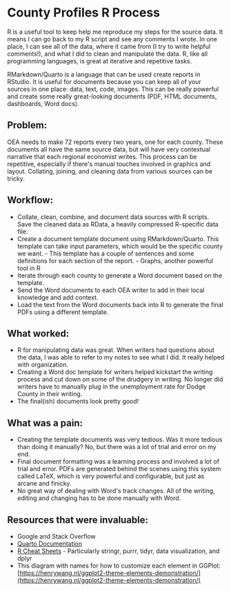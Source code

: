 # County Profiles R Process

R is a useful tool to keep help me reproduce my steps for the source data. It means I can go back to my R script and see any comments I wrote. In one place, I can see all of the data, where it came from (I try to write helpful comments!), and what I did to clean and manipulate the data. R, like all programming languages, is great at iterative and repetitive tasks.  

RMarkdown/Quarto is a language that can be used create reports in RStudio. It is useful for documents because you can keep all of your sources in one place: data, text, code, images. This can be really powerful and create some really great-looking documents (PDF, HTML documents, dashboards, Word docs). 


## Problem:
OEA needs to make 72 reports every two years, one for each county. 
These documents all have the same source data, but will have very contextual narrative that each regional economist writes. This process can be repetitive, especially if there's manual touches involved in graphics and layout. 
Collating, joining, and cleaning data from various sources can be tricky. 

## Workflow: 
 -	Collate, clean, combine, and document data sources with R scripts. Save the cleaned data as RData, a heavily compressed R-specific data file. 
 -	Create a document template document using RMarkdown/Quarto. This template can take input parameters, which would be the specific county we want. 
		- This template has a couple of sentences and some definitions for each section of the report. 
		- Graphs, another powerful tool in R
 -	Iterate through each county to generate a Word document based on the template. 
 -	Send the Word documents to each OEA writer to add in their local knowledge and add context. 
 -	Load the text from the Word documents back into R to generate the final PDFs using a different template. 

## What worked:
 -	R for manipulating data was great. When writers had questions about the data, I was able to refer to my notes to see what I did. It really helped with organization.
 -	Creating a Word doc template for writers helped kickstart the writing process and cut down on some of the drudgery in writing. No longer did writers have to manually plug in the unemployment rate for Dodge County in their writing. 
 -	The final(ish) documents look pretty good!

## What was a pain:
 -  Creating the template documents was very tedious. Was it more tedious than doing it manually? No, but there was a lot of trial and error on my end.
 -  Final document formatting was a learning process and involved a lot of trial and error. PDFs are generated behind the scenes using this system called LaTeX, which is very powerful and configurable, but just as arcane and finicky.  
 - No great way of dealing with Word's track changes. All of the writing, editing and changing has to be done manually with Word.

## Resources that were invaluable:
 -	Google and Stack Overflow
 -	[Quarto Documentation](https://quarto.org/docs/guide/)
 -	[R Cheat Sheets](https://posit.co/resources/cheatsheets/)
 		- Particularly stringr, purrr, tidyr, data visualization, and dplyr
 -	This diagram with names for how to customize each element in GGPlot: [https://henrywang.nl/ggplot2-theme-elements-demonstration/](https://henrywang.nl/ggplot2-theme-elements-demonstration/)
